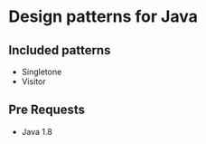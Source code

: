 # Design patterns for Java

## Included patterns 
- Singletone 
- Visitor

## Pre Requests
- Java 1.8


